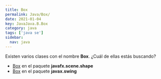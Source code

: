 ```yaml
---
title: Box
permalink: Java/Box/
date: 2021-01-04
key: JavaJava.B.Box
category: java
tags: ['java se']
sidebar: 
  nav: java
---
```


Existen varios clases con el nombre **Box**. ¿Cuál de ellas estás buscando?
<ul>
<li><a href="/Java/Box-javafx-scene-shape/">Box</a> en el paquete <strong>javafx.scene.shape</strong></li>
<li><a href="/Java/Box-javax-swing/">Box</a> en el paquete <strong>javax.swing</strong></li>
<ul>
